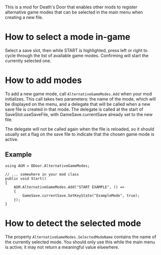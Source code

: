 This is a mod for Death's Door that enables other mods to register
alternative game modes that can be selected in the main menu when
creating a new file.

# How to select a mode in-game

Select a save slot, then while START is highlighted, press left or right
to cycle through the list of available game modes. Confirming will start
the currently selected one.

# How to add modes

To add a new game mode, call `AlternativeGameModes.Add` when your mod
initializes. This call takes two parameters: the name of the mode, which 
will be displayed on the menu, and a delegate that will be called when
a new save file is created in that mode. The delegate is called
at the start of SaveSlot.useSaveFile, with GameSave.currentSave already
set to the new file.

The delegate will not be called again when the file is reloaded, so it
should usually set a flag on the save file to indicate that the chosen
game mode is active.

## Example

    using AGM = DDoor.AlternativeGameModes;

    // ... somewhere in your mod class
    public void Start()
    {
        AGM.AlternativeGameModes.Add("START EXAMPLE", () =>
        {
            GameSave.currentSave.SetKeyState("ExampleMode", true);
        });
    }

# How to detect the selected mode

The property `AlternativeGameModes.SelectedModeName` contains the name
of the currently selected mode. You should only use this while the main
menu is active; it may not return a meaningful value elsewhere.
